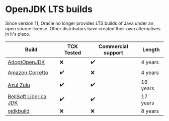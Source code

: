 # OpenJDK LTS builds

Since version 11, Oracle no longer provides LTS builds of Java under an open source license. Other distributors have created their own alternatives in it's place.

| Build                             | TCK Tested | Commercial support | Length   |
| --------------------------------- | ---------- | ------------------ | -------- |
| [AdoptOpenJDK][adoptjdk]          | ❌          | ✔️                  | 4 years  |
| [Amazon Corretto][coretto]        | ✔️          | ❌                  | 4 years  |
| [Azul Zulu][zulu]                 | ✔️          | ✔️                  | 16 years |
| [BellSoft Liberica JDK][liberica] | ✔️          | ✔️                  | 17 years |
| [ojdkbuild][ojdk]                 | ❌          | ❌                  | 8 years  |

<!--                              | [Alibaba Dragonwell][dragonwell] | ✔️                  | ❌        |  | 
| [SapMachine][sap]                 | ✔️          | ❌                  |          |
-->

[adoptjdk]: https://adoptopenjdk.net/
[dragonwell]: https://github.com/alibaba/dragonwell8
[coretto]: https://aws.amazon.com/corretto
[zulu]: https://www.azul.com/downloads/zulu-community
[liberica]: https://bell-sw.com/
[sap]: https://sap.github.io/SapMachine/
[ojdk]: https://github.com/ojdkbuild/ojdkbuild